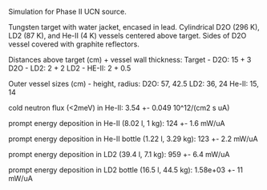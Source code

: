 Simulation for Phase II UCN source.

Tungsten target with water jacket, encased in lead.
Cylindrical D2O (296 K), LD2 (87 K), and He-II (4 K) vessels centered above target.
Sides of D2O vessel covered with graphite reflectors.

Distances above target (cm) + vessel wall thickness:
Target - D2O: 15 + 3
D2O - LD2: 2 + 2
LD2 - HE-II: 2 + 0.5

Outer vessel sizes (cm) - height, radius:
D2O: 57, 42.5
LD2: 36, 24
He-II: 15, 14

cold neutron flux (<2meV) in He-II:
3.54 +- 0.049 10^12/(cm2 s uA)

prompt energy deposition in He-II (8.02 l, 1 kg):
124 +- 1.6 mW/uA

prompt energy deposition in He-II bottle (1.22 l, 3.29 kg):
123 +- 2.2 mW/uA

prompt energy deposition in LD2 (39.4 l, 7.1 kg):
959 +- 6.4 mW/uA

prompt energy deposition in LD2 bottle (16.5 l, 44.5 kg):
1.58e+03 +- 11 mW/uA

